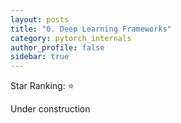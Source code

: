 ```yaml
---
layout: posts
title: "0. Deep Learning Frameworks"
category: pytorch_internals
author_profile: false
sidebar: true
---
```

Star Ranking: ⭐

Under construction